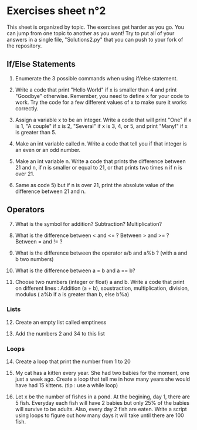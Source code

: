 # Exercises sheet n°2
This sheet is organized by topic. The exercises get harder as you go. You can jump from one topic to another as you want! Try to put all of your answers in a single file, "Solutions2.py" that you can push to your fork of the repository.

## If/Else Statements

1) Enumerate the 3 possible commands when using if/else statement.

2) Write a code that print "Hello World" if x is smaller than 4 and print "Goodbye" otherwise. Remember, you need to define x for your code to work. Try the code for a few different values of x to make sure it works correctly.

3) Assign a variable x to be an integer. Write a code that will print "One" if x is 1, "A couple" if x is 2, "Several" if x is 3, 4, or 5, and print "Many!" if x is greater than 5. 

4) Make an int variable called n. Write a code that tell you if that integer is an even or an odd number.

5) Make an int variable n. Write a code that prints the difference between 21 and n, if n is smaller or equal to 21,
or that prints two times n if n is over 21.

6) Same as code 5) but if n is over 21, print the absolute value of the difference between 21 and n.

## Operators

7) What is the symbol for addition? Subtraction? Multiplication?

8) What is the difference between < and <= ? Between > and  >= ? Between = and != ?

9) What is the difference between the operator a/b and a%b ? (with a and b two numbers) 

10) What is the difference between a = b and a == b?

11) Choose two numbers (integer or float) a and b.
Write a code that print on different lines : Addition (a + b), soustraction, multiplication, division,
modulus ( a%b if a is greater than b, else b%a)

### Lists

12) Create an empty list called emptiness

13) Add the numbers 2 and 34 to this list 

### Loops

14) Create a loop that print the number from 1 to 20

15) My cat has a kitten every year. She had two babies for the moment, one just a week ago.
Create a loop that tell me in how many years she would have had 15 kittens. (tip : use a while loop)

16) Let x be the number of fishes in a pond. At the begining, day 1, there are 5 fish. Everyday each fish will have 2 babies but only 25% of the babies will survive to be adults. Also, every day 2 fish are eaten. Write a script using loops to figure out how many days it will take until there are 100 fish.

